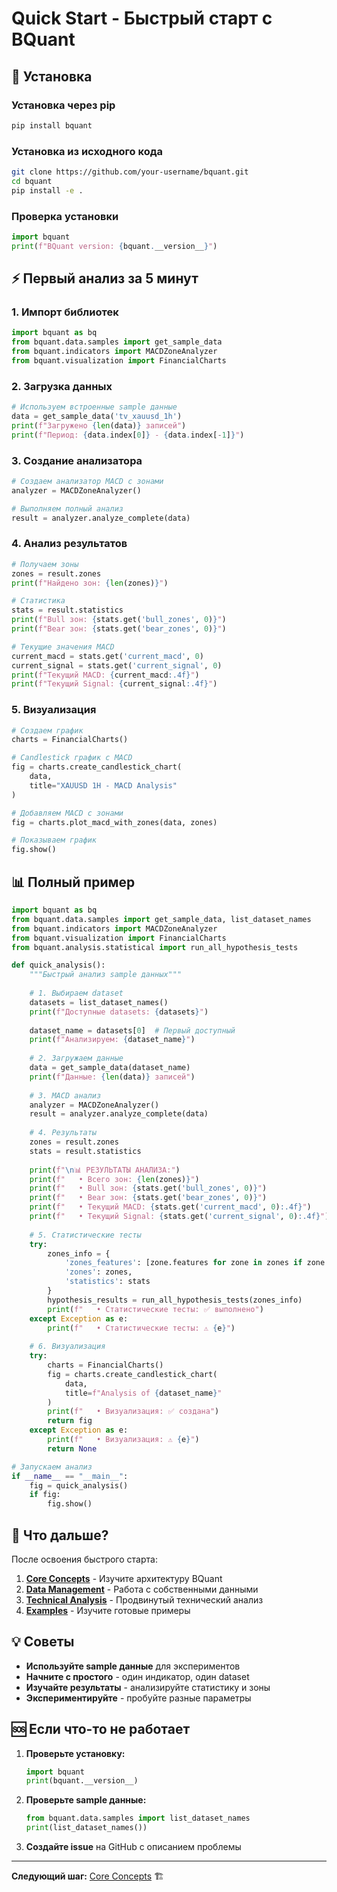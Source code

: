# Quick Start - Быстрый старт с BQuant

## 🚀 Установка

### Установка через pip

```bash
pip install bquant
```

### Установка из исходного кода

```bash
git clone https://github.com/your-username/bquant.git
cd bquant
pip install -e .
```

### Проверка установки

```python
import bquant
print(f"BQuant version: {bquant.__version__}")
```

## ⚡ Первый анализ за 5 минут

### 1. Импорт библиотек

```python
import bquant as bq
from bquant.data.samples import get_sample_data
from bquant.indicators import MACDZoneAnalyzer
from bquant.visualization import FinancialCharts
```

### 2. Загрузка данных

```python
# Используем встроенные sample данные
data = get_sample_data('tv_xauusd_1h')
print(f"Загружено {len(data)} записей")
print(f"Период: {data.index[0]} - {data.index[-1]}")
```

### 3. Создание анализатора

```python
# Создаем анализатор MACD с зонами
analyzer = MACDZoneAnalyzer()

# Выполняем полный анализ
result = analyzer.analyze_complete(data)
```

### 4. Анализ результатов

```python
# Получаем зоны
zones = result.zones
print(f"Найдено зон: {len(zones)}")

# Статистика
stats = result.statistics
print(f"Bull зон: {stats.get('bull_zones', 0)}")
print(f"Bear зон: {stats.get('bear_zones', 0)}")

# Текущие значения MACD
current_macd = stats.get('current_macd', 0)
current_signal = stats.get('current_signal', 0)
print(f"Текущий MACD: {current_macd:.4f}")
print(f"Текущий Signal: {current_signal:.4f}")
```

### 5. Визуализация

```python
# Создаем график
charts = FinancialCharts()

# Candlestick график с MACD
fig = charts.create_candlestick_chart(
    data, 
    title="XAUUSD 1H - MACD Analysis"
)

# Добавляем MACD с зонами
fig = charts.plot_macd_with_zones(data, zones)

# Показываем график
fig.show()
```

## 📊 Полный пример

```python
import bquant as bq
from bquant.data.samples import get_sample_data, list_dataset_names
from bquant.indicators import MACDZoneAnalyzer
from bquant.visualization import FinancialCharts
from bquant.analysis.statistical import run_all_hypothesis_tests

def quick_analysis():
    """Быстрый анализ sample данных"""
    
    # 1. Выбираем dataset
    datasets = list_dataset_names()
    print(f"Доступные datasets: {datasets}")
    
    dataset_name = datasets[0]  # Первый доступный
    print(f"Анализируем: {dataset_name}")
    
    # 2. Загружаем данные
    data = get_sample_data(dataset_name)
    print(f"Данные: {len(data)} записей")
    
    # 3. MACD анализ
    analyzer = MACDZoneAnalyzer()
    result = analyzer.analyze_complete(data)
    
    # 4. Результаты
    zones = result.zones
    stats = result.statistics
    
    print(f"\n📊 РЕЗУЛЬТАТЫ АНАЛИЗА:")
    print(f"   • Всего зон: {len(zones)}")
    print(f"   • Bull зон: {stats.get('bull_zones', 0)}")
    print(f"   • Bear зон: {stats.get('bear_zones', 0)}")
    print(f"   • Текущий MACD: {stats.get('current_macd', 0):.4f}")
    print(f"   • Текущий Signal: {stats.get('current_signal', 0):.4f}")
    
    # 5. Статистические тесты
    try:
        zones_info = {
            'zones_features': [zone.features for zone in zones if zone.features],
            'zones': zones,
            'statistics': stats
        }
        hypothesis_results = run_all_hypothesis_tests(zones_info)
        print(f"   • Статистические тесты: ✅ выполнено")
    except Exception as e:
        print(f"   • Статистические тесты: ⚠️ {e}")
    
    # 6. Визуализация
    try:
        charts = FinancialCharts()
        fig = charts.create_candlestick_chart(
            data, 
            title=f"Analysis of {dataset_name}"
        )
        print(f"   • Визуализация: ✅ создана")
        return fig
    except Exception as e:
        print(f"   • Визуализация: ⚠️ {e}")
        return None

# Запускаем анализ
if __name__ == "__main__":
    fig = quick_analysis()
    if fig:
        fig.show()
```

## 🎯 Что дальше?

После освоения быстрого старта:

1. **[Core Concepts](../api/core/README.md)** - Изучите архитектуру BQuant
2. **[Data Management](../api/data/README.md)** - Работа с собственными данными
3. **[Technical Analysis](../api/indicators/README.md)** - Продвинутый технический анализ
4. **[Examples](../examples/README.md)** - Изучите готовые примеры

## 💡 Советы

- **Используйте sample данные** для экспериментов
- **Начните с простого** - один индикатор, один dataset
- **Изучайте результаты** - анализируйте статистику и зоны
- **Экспериментируйте** - пробуйте разные параметры

## 🆘 Если что-то не работает

1. **Проверьте установку:**
   ```python
   import bquant
   print(bquant.__version__)
   ```

2. **Проверьте sample данные:**
   ```python
   from bquant.data.samples import list_dataset_names
   print(list_dataset_names())
   ```

3. **Создайте issue** на GitHub с описанием проблемы

---

**Следующий шаг:** [Core Concepts](core_concepts.md) 🏗️
